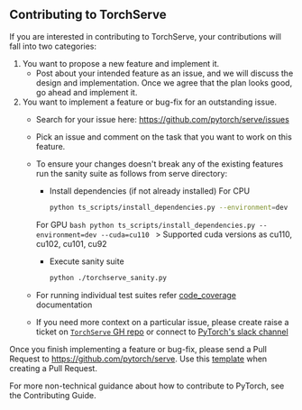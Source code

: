 ## Contributing to TorchServe

If you are interested in contributing to TorchServe, your contributions will fall into two categories:

1. You want to propose a new feature and implement it.
    - Post about your intended feature as an issue, and we will discuss the design and implementation. Once we agree that the plan looks good, go ahead and implement it.
2. You want to implement a feature or bug-fix for an outstanding issue.
    - Search for your issue here: https://github.com/pytorch/serve/issues
    - Pick an issue and comment on the task that you want to work on this feature.
    - To ensure your changes doesn't break any of the existing features run the sanity suite as follows from serve directory:
        - Install dependencies (if not already installed)
          For CPU
          
          ```bash
          python ts_scripts/install_dependencies.py --environment=dev
          ```
          
         For GPU
           ```bash
           python ts_scripts/install_dependencies.py --environment=dev --cuda=cu110
           ```
            > Supported cuda versions as cu110, cu102, cu101, cu92
       
        - Execute sanity suite
          ```bash
          python ./torchserve_sanity.py
          ```
    - For running individual test suites refer [code_coverage](docs/code_coverage.md) documentation
    - If you need more context on a particular issue, please create raise a ticket on [`TorchServe` GH repo](https://github.com/pytorch/serve/issues/new/choose) or connect to [PyTorch's slack channel](https://pytorch.slack.com/)

Once you finish implementing a feature or bug-fix, please send a Pull Request to https://github.com/pytorch/serve. Use this [template](pull_request_template.md) when creating a Pull Request.

For more non-technical guidance about how to contribute to PyTorch, see the Contributing Guide.
